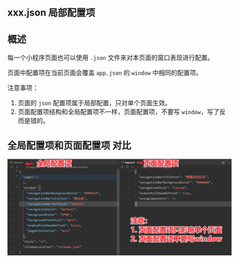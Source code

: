 ## xxx.json 局部配置项

## 概述

每一个小程序页面也可以使用 `.json` 文件来对本页面的窗口表现进行配置。

页面中配置项在当前页面会覆盖 `app.json` 的 `window` 中相同的配置项。

注意事项：

1. 页面的 `json` 配置项属于局部配置，只对单个页面生效。
2. 页面配置项结构和全局配置项不一样，页面配置项，不要写  `window`，写了反而是错的。

## 全局配置项和页面配置项 对比

![image-20200918113405986](../images/image-20200918113405986.png)



